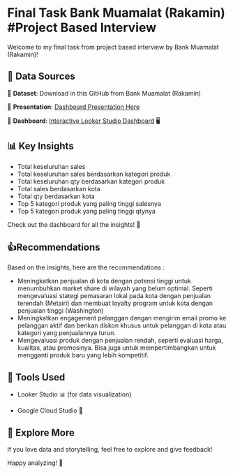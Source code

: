 # Final Task Bank Muamalat (Rakamin) #Project Based Interview
Welcome to my final task from project based interview by Bank Muamalat (Rakamin)! 

## 📂 Data Sources  

🔹 **Dataset**: Download in this GitHub from Bank Muamalat (Rakamin)  

🔹 **Presentation**: [Dashboard Presentation Here](https://docs.google.com/presentation/d/1vRTjh05r3Ftt2ULYXcyrh5qLIcH9DQyvg0tFKVxgkGU/edit?usp=sharing)

🔹 **Dashboard**: [Interactive Looker Studio Dashboard](https://lookerstudio.google.com/reporting/9a0f1127-ff1a-4584-af7a-c89042f929b8) 🖥️  

## 📊 Key Insights  

- Total keseluruhan sales
- Total keseluruhan sales berdasarkan kategori produk
- Total keseluruhan qty berdasarkan kategori produk
- Total sales berdasarkan kota
- Total qty berdasarkan kota
- Top 5 kategori produk yang paling tinggi salesnya
- Top 5 kategori produk yang paling tinggi qtynya

Check out the dashboard for all the insights! 🎯  

## 👍Recommendations

Based on the insights, here are the recommendations :
- Meningkatkan penjualan di kota dengan potensi tinggi untuk menumbuhkan market share di wilayah yang belum optimal. Seperti mengevaluasi stategi pemasaran lokal pada kota dengan penjualan terendah (Metairi) dan membuat loyalty program untuk kota dengan penjualan tinggi (Washington)
- Meningkatkan engagement pelanggan dengan mengirim email promo ke pelanggan aktif dan berikan diskon khusus untuk pelanggan di kota atau kategori yang penjualannya turun.
- Mengevaluasi produk dengan penjualan rendah, seperti evaluasi harga, kualitas, atau promosinya. Bisa juga untuk mempertimbangkan untuk mengganti produk baru yang lebih kompetitif.

## 🚀 Tools Used   

- Looker Studio 📊 (for data visualization)  

- Google Cloud Studio 📑  

## 👀 Explore More  

If you love data and storytelling, feel free to explore and give feedback!  

Happy analyzing! 🎉  
